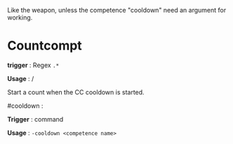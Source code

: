 Like the weapon, unless the competence "cooldown" need an argument for working.

# Countcompt

**trigger** : Regex `.*`

**Usage** : /

Start a count when the CC cooldown is started.

#cooldown :

**Trigger** : command

**Usage** : `-cooldown <competence name>`
